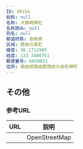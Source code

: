 ```yaml
---
ID: OR1hk
総称: null
名称: 大御崎神社
名称読み: null
別名: null
都道府県: 島根県
区域: 隠岐の島町
緯度: 36.1712905
経度: 133.3400751
郵便番号: 6850021
住所: 島根県隠岐郡隠岐の島町岬町
---
```


## その他

### 参考URL

| URL | 説明          |
| --- | ------------- |
|     | OpenStreetMap |

